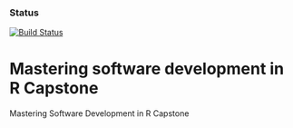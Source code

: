 ### Status
[![Build Status](https://travis-ci.com/cunningloki/Mastering-Software-Development-in-R-Capstone.png)](https://travis-ci.com/cunningloki/Mastering-Software-Development-in-R-Capstone)


# Mastering software development in R Capstone
Mastering Software Development in R Capstone

